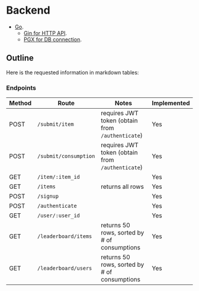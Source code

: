 # Backend
* [Go](https://go.dev).
    * [Gin for HTTP API](https://pkg.go.dev/github.com/gin-gonic/gin).
    * [PGX for DB connection](https://github.com/jackc/pgx).

## Outline
Here is the requested information in markdown tables:

### Endpoints
| Method | Route                      | Notes                                            | Implemented |
|--------|----------------------------|--------------------------------------------------|-------------|
| POST   | `/submit/item`             | requires JWT token (obtain from `/authenticate`) | Yes         |
| POST   | `/submit/consumption`      | requires JWT token (obtain from `/authenticate`) | Yes         |
| GET    | `/item/:item_id`           |                                                  | Yes         |
| GET    | `/items`                   | returns all rows                                 | Yes         |
| POST   | `/signup`                  |                                                  | Yes         |
| POST   | `/authenticate`            |                                                  | Yes         |
| GET    | `/user/:user_id`           |                                                  | Yes         |
| GET    | `/leaderboard/items`       | returns 50 rows, sorted by # of consumptions     | Yes         |
| GET    | `/leaderboard/users`       | returns 50 rows, sorted by # of consumptions     | Yes         |

